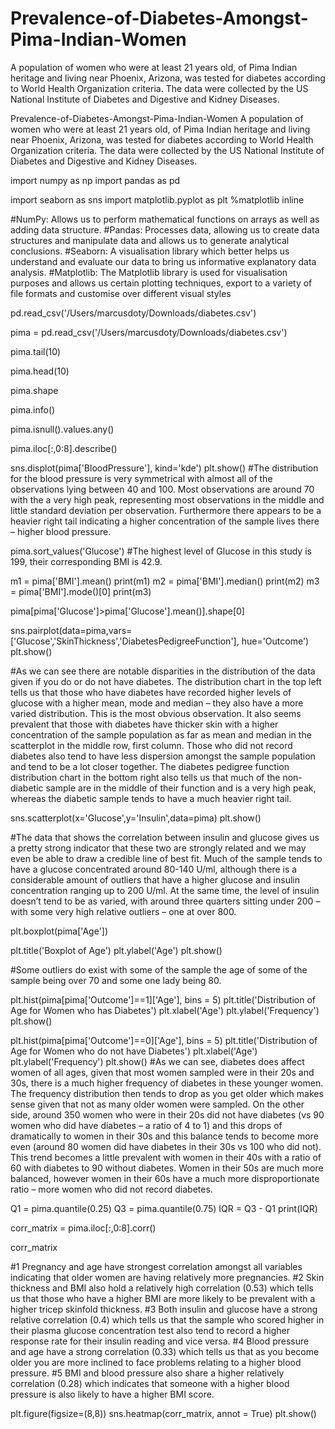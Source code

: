 # Prevalence-of-Diabetes-Amongst-Pima-Indian-Women
A population of women who were at least 21 years old, of Pima Indian heritage and living near Phoenix, Arizona, was tested for diabetes according to World Health Organization criteria. The data were collected by the US National Institute of Diabetes and Digestive and Kidney Diseases.

Prevalence-of-Diabetes-Amongst-Pima-Indian-Women
A population of women who were at least 21 years old, of Pima Indian heritage and living near Phoenix, Arizona, was tested for diabetes according to World Health Organization criteria. The data were collected by the US National Institute of Diabetes and Digestive and Kidney Diseases.

import numpy as np
import pandas as pd

import seaborn as sns
import matplotlib.pyplot as plt
%matplotlib inline 

#NumPy: Allows us to perform mathematical functions on arrays as well as adding data structure.
#Pandas: Processes data, allowing us to create data structures and manipulate data and allows us to generate analytical conclusions.
#Seaborn: A visualisation library which better helps us understand and evaluate our data to bring us informative explanatory data analysis. 
#Matplotlib: The Matplotlib library is used for visualisation purposes and allows us certain plotting techniques, export to a variety of file formats and customise over different visual styles

pd.read_csv('/Users/marcusdoty/Downloads/diabetes.csv')

pima = pd.read_csv('/Users/marcusdoty/Downloads/diabetes.csv')

pima.tail(10)

pima.head(10)

pima.shape

pima.info()

pima.isnull().values.any()

pima.iloc[:,0:8].describe()

sns.displot(pima['BloodPressure'], kind='kde')
plt.show()
#The distribution for the blood pressure is very symmetrical with almost all of the observations lying between 40 and 100. Most observations are around 70 with the a very high peak, representing most observations in the middle and little standard deviation per observation. Furthermore there appears to be a heavier right tail indicating a higher concentration of the sample lives there – higher blood pressure.

pima.sort_values('Glucose')
#The highest level of Glucose in this study is 199, their corresponding BMI is 42.9.

m1 = pima['BMI'].mean()
print(m1)
m2 = pima['BMI'].median()
print(m2)
m3 = pima['BMI'].mode()[0]
print(m3)

pima[pima['Glucose']>pima['Glucose'].mean()].shape[0]

sns.pairplot(data=pima,vars=['Glucose','SkinThickness','DiabetesPedigreeFunction'], hue='Outcome')
plt.show()

#As we can see there are notable disparities in the distribution of the data given if you do or do not have diabetes. The distribution chart in the top left tells us that those who have diabetes have recorded higher levels of glucose with a higher mean, mode and median – they also have a more varied distribution. This is the most obvious observation. It also seems prevalent that those with diabetes have thicker skin with a higher concentration of the sample population as far as mean and median in the scatterplot in the middle row, first column. Those who did not record diabetes also tend to have less dispersion amongst the sample population and tend to be a lot closer together. The diabetes pedigree function distribution chart in the bottom right also tells us that much of the non-diabetic sample are in the middle of their function and is a very high peak, whereas the diabetic sample tends to have a much heavier right tail. 

sns.scatterplot(x='Glucose',y='Insulin',data=pima)
plt.show()

#The data that shows the correlation between insulin and glucose gives us a pretty strong indicator that these two are strongly related and we may even be able to draw a credible line of best fit. Much of the sample tends to have a glucose concentrated around 80-140 U/ml, although there is a considerable amount of outliers that have a higher glucose and insulin concentration ranging up to 200 U/ml. At the same time, the level of insulin doesn’t tend to be as varied, with around three quarters sitting under 200 – with some very high relative outliers – one at over 800.

plt.boxplot(pima['Age'])

plt.title('Boxplot of Age')
plt.ylabel('Age')
plt.show()

#Some outliers do exist with some of the sample the age of some of the sample being over 70 and some one lady being 80.

plt.hist(pima[pima['Outcome']==1]['Age'], bins = 5)
plt.title('Distribution of Age for Women who has Diabetes')
plt.xlabel('Age')
plt.ylabel('Frequency')
plt.show()

plt.hist(pima[pima['Outcome']==0]['Age'], bins = 5)
plt.title('Distribution of Age for Women who do not have Diabetes')
plt.xlabel('Age')
plt.ylabel('Frequency')
plt.show()
#As we can see, diabetes does affect women of all ages, given that most women sampled were in their 20s and 30s, there is a much higher frequency of diabetes in these younger women. The frequency distribution then tends to drop as you get older which makes sense given that not as many older women were sampled. On the other side, around 350 women who were in their 20s did not have diabetes (vs 90 women who did have diabetes – a ratio of 4 to 1) and this drops of dramatically to women in their 30s and this balance tends to become more even (around 80 women did have diabetes in their 30s vs 100 who did not). This trend becomes a little prevalent with women in their 40s with a ratio of 60 with diabetes to 90 without diabetes. Women in their 50s are much more balanced, however women in their 60s have a much more disproportionate ratio – more women who did not record diabetes. 

Q1 = pima.quantile(0.25)
Q3 = pima.quantile(0.75)
IQR = Q3 - Q1
print(IQR)

corr_matrix = pima.iloc[:,0:8].corr()

corr_matrix

#1 Pregnancy and age have strongest correlation amongst all variables indicating that older women are having relatively more pregnancies. 
#2 Skin thickness and BMI also hold a relatively high correlation (0.53) which tells us that those who have a higher BMI are more likely to be prevalent with a higher tricep skinfold thickness.
#3 Both insulin and glucose have a strong relative correlation (0.4) which tells us that the sample who scored higher in their plasma glucose concentration test also tend to record a higher response rate for their insulin reading and vice versa.
#4 Blood pressure and age have a strong correlation (0.33) which tells us that as you become older you are more inclined to face problems relating to a higher blood pressure.
#5 BMI and blood pressure also share a higher relatively correlation (0.28) which indicates that someone with a higher blood pressure is also likely to have a higher BMI score. 

plt.figure(figsize=(8,8))
sns.heatmap(corr_matrix, annot = True)
plt.show()
